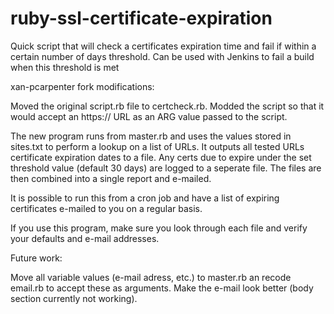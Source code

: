 ruby-ssl-certificate-expiration
===============================

Quick script that will check a certificates expiration time and fail if within a certain number of days threshold. Can be used with Jenkins to fail a build when this threshold is met


xan-pcarpenter fork modifications:

Moved the original script.rb file to certcheck.rb.  Modded the script so that it would accept an https:// URL
as an ARG value passed to the script.  

The new program runs from master.rb and uses the values stored in sites.txt to perform a lookup on a list of 
URLs.  It outputs all tested URLs certificate expiration dates to a file.  Any certs due to expire under the
set threshold value (default 30 days) are logged to a seperate file.  The files are then combined into a single
report and e-mailed.  

It is possible to run this from a cron job and have a list of expiring certificates e-mailed to you
on a regular basis.


If you use this program, make sure you look through each file and verify your defaults and e-mail addresses.

Future work:

Move all variable values (e-mail adress, etc.) to master.rb an recode email.rb to accept these as arguments.
Make the e-mail look better (body section currently not working).
